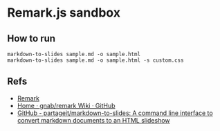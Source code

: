 # Remark.js sandbox

## How to run

    markdown-to-slides sample.md -o sample.html
    markdown-to-slides sample.md -o sample.html -s custom.css

## Refs

- [Remark](http://remarkjs.com/#1)
- [Home · gnab/remark Wiki · GitHub](https://github.com/gnab/remark/wiki)
- [GitHub - partageit/markdown-to-slides: A command line interface to convert markdown documents to an HTML slideshow](https://github.com/partageit/markdown-to-slides)

